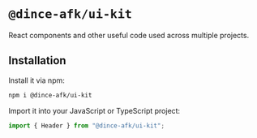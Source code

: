 # `@dince-afk/ui-kit`
React components and other useful code used across multiple projects.

## Installation

Install it via npm:
```zsh
npm i @dince-afk/ui-kit
```

Import it into your JavaScript or TypeScript project:
```js
import { Header } from "@dince-afk/ui-kit";

```